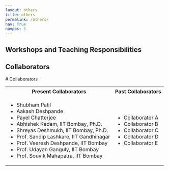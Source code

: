 ```yaml
---
layout: others
title: others
permalink: /others/
nav: True
navpos: 5
---
```


<h2><strong>Workshops</strong> and Teaching Responsibilities</h2>

<h2><strong>Collaborators</strong></h2>
# Collaborators

<table>
  <tr>
    <th>Present Collaborators</th>
    <th>Past Collaborators</th>
  </tr>
  <tr>
    <td>
      <ul>
        <li>Shubham Patil</li>
        <li>Aakash Deshpande</li>
        <li>Payel Chatterjee</li>
        <li>Abhishek Kadam, IIT Bombay, Ph.D.</li>
        <li>Shreyas Deshmukh, IIT Bombay, Ph.D.</li>
        <li>Prof. Sandip Lashkare, IIT Gandhinagar</li>
        <li>Prof. Veeresh Deshpande, IIT Bombay</li>
        <li>Prof. Udayan Ganguly, IIT Bombay</li>
        <li>Prof. Souvik Mahapatra, IIT Bombay</li>
      </ul>
    </td>
    <td>
      <ul>
        <li>Collaborator A</li>
        <li>Collaborator B</li>
        <li>Collaborator C</li>
        <li>Collaborator D</li>
        <li>Collaborator E</li>
      </ul>
    </td>
  </tr>
</table>



